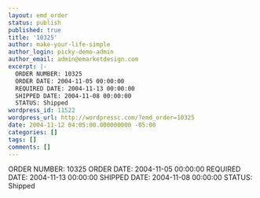 ```yaml
---
layout: emd_order
status: publish
published: true
title: '10325'
author: make-your-life-simple
author_login: picky-demo-admin
author_email: admin@emarketdesign.com
excerpt: |-
  ORDER NUMBER: 10325
  ORDER DATE: 2004-11-05 00:00:00
  REQUIRED DATE: 2004-11-13 00:00:00
  SHIPPED DATE: 2004-11-08 00:00:00
  STATUS: Shipped
wordpress_id: 11522
wordpress_url: http://wordpressc.com/?emd_order=10325
date: 2004-11-12 04:05:00.000000000 -05:00
categories: []
tags: []
comments: []
---
```

ORDER NUMBER: 10325
ORDER DATE: 2004-11-05 00:00:00
REQUIRED DATE: 2004-11-13 00:00:00
SHIPPED DATE: 2004-11-08 00:00:00
STATUS: Shipped
